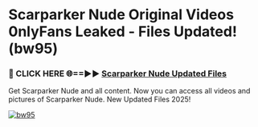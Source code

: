 # Scarparker Nude Original Videos 0nlyFans Leaked - Files Updated! (bw95)

<h3>🔴 CLICK HERE 🌐==►► <a href="https://tinyurl.com/52m3yx9h" rel="nofollow">Scarparker Nude Updated Files</a></h3>

Get Scarparker Nude and all content. Now you can access all videos and pictures of Scarparker Nude. New Updated Files 2025!

[![bw95](https://i.imgur.com/TnHtlc8.gif)](https://tinyurl.com/52m3yx9h)
